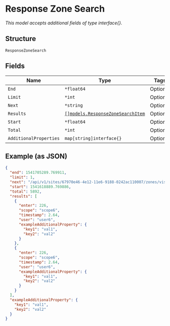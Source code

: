 
# Response Zone Search

*This model accepts additional fields of type interface{}.*

## Structure

`ResponseZoneSearch`

## Fields

| Name | Type | Tags | Description |
|  --- | --- | --- | --- |
| `End` | `*float64` | Optional | - |
| `Limit` | `*int` | Optional | - |
| `Next` | `*string` | Optional | - |
| `Results` | [`[]models.ResponseZoneSearchItem`](../../doc/models/response-zone-search-item.md) | Optional | - |
| `Start` | `*float64` | Optional | - |
| `Total` | `*int` | Optional | - |
| `AdditionalProperties` | `map[string]interface{}` | Optional | - |

## Example (as JSON)

```json
{
  "end": 1541705289.769911,
  "limit": 1,
  "next": "/api/v1/sites/67970e46-4e12-11e6-9188-0242ac110007/zones/visits/search?limit=2&end=1541705247.000&scope_id=85fbba9e-4e12-11e6-9188-0242ac110007&user_type=asset&start=1541618889.77",
  "start": 1541618889.769886,
  "total": 5892,
  "results": [
    {
      "enter": 226,
      "scope": "scope6",
      "timestamp": 2.64,
      "user": "user6",
      "exampleAdditionalProperty": {
        "key1": "val1",
        "key2": "val2"
      }
    },
    {
      "enter": 226,
      "scope": "scope6",
      "timestamp": 2.64,
      "user": "user6",
      "exampleAdditionalProperty": {
        "key1": "val1",
        "key2": "val2"
      }
    }
  ],
  "exampleAdditionalProperty": {
    "key1": "val1",
    "key2": "val2"
  }
}
```

